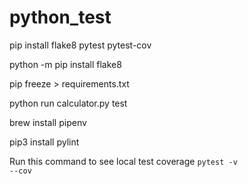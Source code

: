 # python_test

pip install flake8 pytest pytest-cov

python -m pip install flake8

pip freeze > requirements.txt

python run calculator.py test

brew install pipenv

pip3 install pylint

Run this command to see local test coverage
<code>pytest -v --cov</code>